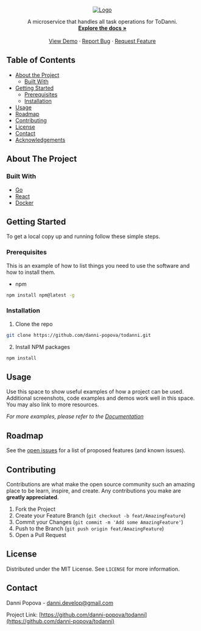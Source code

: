 
<!-- PROJECT LOGO -->
<br />
<p align="center">
  <a href="https://github.com/danni-popova/todanni">
    <img src="https://i.imgur.com/HrJnOou.png" alt="Logo">
  </a>

  <p align="center">
    A microservice that handles all task operations for ToDanni.
    <br />
    <a href="https://github.com/danni-popova/toDanni"><strong>Explore the docs »</strong></a>
    <br />
    <br />
    <a href="https://github.com/danni-popova/toDanni">View Demo</a>
    ·
    <a href="https://github.com/danni-popova/toDanni/issues">Report Bug</a>
    ·
    <a href="https://github.com/danni-popova/toDanni/issues">Request Feature</a>
  </p>
</p>

<!-- TABLE OF CONTENTS -->
## Table of Contents

* [About the Project](#about-the-project)
    * [Built With](#built-with)
* [Getting Started](#getting-started)
    * [Prerequisites](#prerequisites)
    * [Installation](#installation)
* [Usage](#usage)
* [Roadmap](#roadmap)
* [Contributing](#contributing)
* [License](#license)
* [Contact](#contact)
* [Acknowledgements](#acknowledgements)



<!-- ABOUT THE PROJECT -->
## About The Project



### Built With

* [Go]()
* [React]()
* [Docker]()


<!-- GETTING STARTED -->
## Getting Started


To get a local copy up and running follow these simple steps.


### Prerequisites

This is an example of how to list things you need to use the software and how to install them.
* npm
```sh
npm install npm@latest -g
```

### Installation

1. Clone the repo
```sh
git clone https://github.com/danni-popova/todanni.git
```
2. Install NPM packages
```sh
npm install
```



<!-- USAGE EXAMPLES -->
## Usage

Use this space to show useful examples of how a project can be used. Additional screenshots, code examples and demos work well in this space. You may also link to more resources.

_For more examples, please refer to the [Documentation](https://documenter.getpostman.com/view/4194169/TVK77LqV)_



<!-- ROADMAP -->
## Roadmap


See the [open issues](https://github.com/danni-popova/todanni/issues) for a list of proposed features (and known issues).



<!-- CONTRIBUTING -->
## Contributing

Contributions are what make the open source community such an amazing place to be learn, inspire, and create. Any contributions you make are **greatly appreciated**.

1. Fork the Project
2. Create your Feature Branch (`git checkout -b feat/AmazingFeature`)
3. Commit your Changes (`git commit -m 'Add some AmazingFeature'`)
4. Push to the Branch (`git push origin feat/AmazingFeature`)
5. Open a Pull Request

<!-- LICENSE -->
## License

Distributed under the MIT License. See `LICENSE` for more information.


<!-- CONTACT -->
## Contact

Danni Popova -  danni.develop@gmail.com

Project Link: [https://github.com/danni-popova/todanni](https://github.com/danni-popova/todanni)

<!-- MARKDOWN LINKS & IMAGES -->
<!-- https://www.markdownguide.org/basic-syntax/#reference-style-links -->
[issues-shield]: https://img.shields.io/github/issues/danni-popova/repo.svg?style=flat-square
[issues-url]: https://github.com/danni-popova/toDanni/issues
[license-shield]: https://img.shields.io/github/license/danni-popova/repo.svg?style=flat-square
[license-url]: https://github.com/danni-popova/toDanni/blob/master/LICENSE.txt
[linkedin-shield]: https://img.shields.io/badge/-LinkedIn-black.svg?style=flat-square&logo=linkedin&colorB=555
[linkedin-url]: https://www.linkedin.com/in/danni-popova-00a63b138/
[product-screenshot]: https://i.ibb.co/MRm9zFx/demo.png


